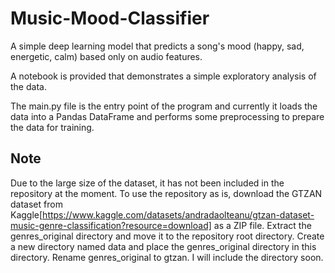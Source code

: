 # Music-Mood-Classifier
A simple deep learning model that predicts a song's mood (happy, sad, energetic, calm) based only on audio features.

A notebook is provided that demonstrates a simple exploratory analysis of the data.

The main.py file is the entry point of the program and currently it loads the data into a Pandas DataFrame and performs some preprocessing to prepare the data for training.

## Note
Due to the large size of the dataset, it has not been included in the repository at the moment. To use the repository as is, download the GTZAN dataset from Kaggle[https://www.kaggle.com/datasets/andradaolteanu/gtzan-dataset-music-genre-classification?resource=download] as a ZIP file. Extract the genres_original directory and move it to the repository root directory. Create a new directory named data and place the genres_original directory in this directory. Rename genres_original to gtzan. I will include the directory soon.
